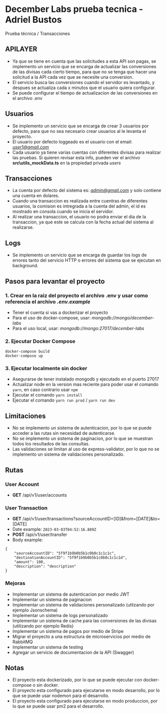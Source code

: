 # December Labs prueba tecnica - Adriel Bustos
Prueba técnica / Transacciones

## APILAYER
- Ya que se tiene en cuenta que las solicitudes a esta API son pagas, se implemento un servicio que se encarga de actualizar las conversiones de las divisas cada cierto tiempo, para que no se tenga que hacer una solicitud a la API cada vez que se necesite una conversion.
- El servicio busca las conversiones cuando el servidor es levantado, y despues se actualiza cada x minutos que el usuario quiera configurar.
- Se puede configurar el tiempo de actualizacion de las conversiones en el archivo .env

## Usuarios
- Se implemento un servicio que se encarga de crear 3 usuarios por defecto, para que no sea necesario crear usuarios al le levanta el proyecto.
- El usuario por defecto loggeado es el usuario con el email: *user1@gmail.com*
- Cada usuario ya tiene varias cuentas con diferentes divisas para realizar las pruebas. Si quieren revisar esta info, pueden ver el archivo **src\utils\_mockData.ts** en la propiedad privada *users*

## Transacciones
- La cuenta por defecto del sistema es: *admin@gmail.com* y solo contiene una cuenta en dolares.
- Cuando una transaccion es realizada entre cuentras de diferentes usuarios, la comision es intregrada a la cuenta del admin, el id es mostrado en consola cuando se inicia el servidor.
- Al realizar una transaccion, el usuario no podra enviar el dia de la transaccion, ya que este se calcula con la fecha actual del sistema al realizarse.

## Logs
- Se implemento un servicio que se encarga de guardar los logs de errores tanto del servicio HTTP o errores del sistema que se ejecutan en background.

## Pasos para levantar el proyecto

### 1. Crear en la raiz del proyecto el archivo .env y usar como referencia el archivo *.env.example*
- Tener el cuenta si vas a dockerizar el proyecto
- Para el uso de docker-compose, usar: *mongodb://mongo/december-labs*
- Para el uso local, usar: *mongodb://mongo:27017/december-labs*

### 2. Ejecutar Docker Compose
```
docker-compose build
docker-compose up
```

### 3. Ejecutar localmente sin docker
- Asegurarse de tener instalado mongodb y ejecutado en el puerto 27017
- Actualizar node en la version mas reciente para poder usar el comando `yarn`, en caso contrario usar `npm`
- Ejecutar el comando `yarn install`
- Ejecutar el comando `yarn run prod` / `yarn run dev`

## Limitaciones
- No se implemento un sistema de autenticacion, por lo que se puede acceder a las rutas sin necesidad de autenticarse.
- No se implemento un sistema de paginacion, por lo que se muestran todos los resultados de las consultas.
- Las validaciones se limitan al uso de express-validator, por lo que no se implemento un sistema de validaciones personalizado.

## Rutas
### User Account
- **GET** /api/v1/user/accounts
### User Transaction
- **GET** /api/v1/user/transactions?sourceAccountID=[ID]&from=[DATE]&to=[DATE]
- Date example: `2023-03-03T04:52:16.889Z`
- **POST** /api/v1/user/transfer
- Body example:
```
{
    "sourceAccountID": "5f9f1b9b0b5b1c0b8c1c1c1c",
    "destinationAccountID": "5f9f1b9b0b5b1c0b8c1c1c1d",
    "amount": 100,
    "description": "description"
}
```

### Mejoras
- Implementar un sistema de autenticacion por medio JWT
- Implementar un sistema de paginacion
- Implementar un sistema de validaciones personalizado (utlizando por ejemplo Jsonschema)
- Implementar un sistema de logs personalizado
- Implementar un sistema de cache para las conversiones de las divisas (utilizando por ejemplo Redis)
- Implementar un sistema de pagos por medio de Stripe
- Migrar el proyecto a una estructura de microservicios por medio de RabbitMQ
- Implementar un sistema de testing
- Agregar un servicio de documentacion de la API (Swagger)

## Notas
- El proyecto esta dockerizado, por lo que se puede ejecutar con docker-compose o sin docker.
- El proyecto esta configurado para ejecutarse en modo desarrollo, por lo que se puede usar nodemon para el desarrollo.
- El proyecto esta configurado para ejecutarse en modo produccion, por lo que se puede usar pm2 para el desarrollo.